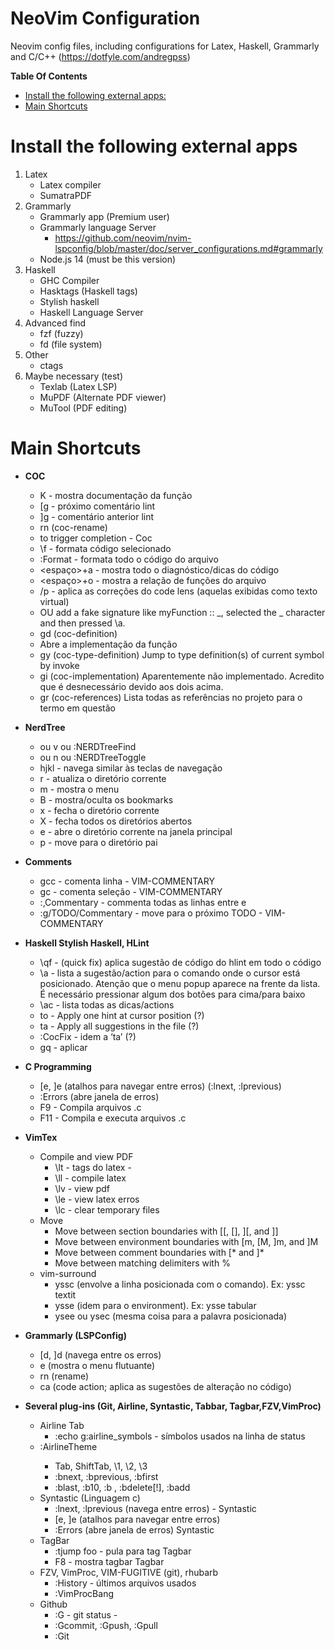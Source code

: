 # NeoVim Configuration
Neovim config files, including configurations for Latex, Haskell, Grammarly and C/C++
(https://dotfyle.com/andregpss)

**Table Of Contents**
- [Install the following external apps:](#install-the-following-external-apps)
- [Main Shortcuts](#main-shortcuts)


# Install the following external apps

1. Latex 
   - Latex compiler
   - SumatraPDF
2. Grammarly
   - Grammarly app (Premium user)
   - Grammarly language Server 
     - https://github.com/neovim/nvim-lspconfig/blob/master/doc/server_configurations.md#grammarly
   - Node.js 14 (must be this version)
3. Haskell
   - GHC Compiler
   - Hasktags (Haskell tags)
   - Stylish haskell 
   - Haskell Language Server
4. Advanced find
   - fzf (fuzzy)
   - fd (file system)
5. Other
    - ctags
6. Maybe necessary (test)
   - Texlab (Latex LSP)
   - MuPDF (Alternate PDF viewer)
   - MuTool (PDF editing)

# Main Shortcuts

- **COC**
	- K - mostra documentação da função
	- [g - próximo comentário lint
	- ]g - comentário anterior lint
	- <leader>rn (coc-rename)
	- <c-space> to trigger completion - Coc
	- \f - formata código selecionado
	- :Format - formata todo o código do arquivo
	- <espaço>+a - mostra todo o diagnóstico/dicas do código 
	- <espaço>+o - mostra a relação de funções do arquivo
	- /p - aplica as correções do code lens (aquelas exibidas como texto virtual)
	- 	OU add a fake signature like myFunction :: _, selected the _ character and then pressed \a.
	- gd (coc-definition)	
	- Abre a implementação da função
	- gy (coc-type-definition) Jump to type definition(s) of current symbol by invoke
	- gi (coc-implementation) Aparentemente não implementado. Acredito que é desnecessário devido aos dois acima.
	- gr (coc-references)	Lista todas as referências no projeto para o termo em questão

- **NerdTree**
	- <F2> ou <Leader>v ou :NERDTreeFind	 
	- <F3> ou <Leader>n ou :NERDTreeToggle
	- hjkl - navega similar às teclas de navegação
	- r - atualiza o diretório corrente
	- m - mostra o menu
	- B - mostra/oculta os bookmarks
	- x - fecha o diretório corrente
	- X - fecha todos os diretórios abertos
	- e - abre o diretório corrente na janela principal
	- p - move para o diretório pai	

- **Comments**
	- gcc - comenta linha				- VIM-COMMENTARY
	- gc - comenta seleção				- VIM-COMMENTARY
	- :<inicio>,<fim>Commentary - commenta todas as linhas entre <inicio> e <fim>
	- :g/TODO/Commentary - move para o próximo TODO - VIM-COMMENTARY

- **Haskell Stylish Haskell, HLint**
	- \qf - (quick fix) aplica sugestão de código do hlint em todo o código
	- \a - lista a sugestão/action para o comando onde o cursor está posicionado. Atenção que o menu popup aparece na frente da lista. É necessário pressionar algum dos botões para cima/para baixo
	- \ac - lista todas as dicas/actions
	- to - Apply one hint at cursor position (?)
	- ta - Apply all suggestions in the file (?)
	- :CocFix - idem a ‘ta’ (?)
	- <leader>gq - aplicar

- **C Programming**
	- [e, ]e (atalhos para navegar entre erros) (:lnext, :lprevious)
	- :Errors (abre janela de erros)	
	- F9 - Compila arquivos .c
	- F11 - Compila e executa arquivos .c

- **VimTex**
	- Compile and view PDF
		- \lt - tags do latex	-
		- \ll - compile latex
		- \lv - view pdf
		- \le - view latex erros
		- \lc - clear temporary files
	- Move
		- Move between section boundaries with [[, [], ][, and ]]
		- Move between environment boundaries with [m, [M, ]m, and ]M
		- Move between comment boundaries with [* and ]*
		- Move between matching delimiters with %
	- vim-surround
		- yssc <digitar comando> (envolve a linha posicionada com o comando). Ex: yssc textit
		- ysse <digitar environment> (idem para o environment). Ex: ysse tabular
		- ysee ou ysec (mesma coisa para a palavra posicionada)

- **Grammarly (LSPConfig)**
	- 	[d, ]d (navega entre os erros)
	- 	<space> e (mostra o menu flutuante)
	- 	<space> rn (rename)
	- 	<space> ca (code action; aplica as sugestões de alteração no código)

- **Several plug-ins (Git, Airline, Syntastic, Tabbar, Tagbar,FZV,VimProc)**
	- Airline Tab
		-	:echo g:airline_symbols - símbolos usados na linha de status
	- :AirlineTheme <theme>			
		- Tab, ShiftTab, \1, \2, \3			
		- :bnext, :bprevious, :bfirst			
		- :blast, :b10, :b <buffer-name>, :bdelete[!], :badd
	- Syntastic (Linguagem c)
		- :lnext, :lprevious (navega entre erros) - 	Syntastic
		- [e, ]e (atalhos para navegar entre erros)
		- :Errors (abre janela de erros)			Syntastic
	- TagBar
		- :tjump foo<tab>	- pula para tag		Tagbar
		- 	F8 - mostra tagbar				Tagbar
	- FZV, VimProc, VIM-FUGITIVE (git), rhubarb
		- :History - últimos arquivos usados		
		- :VimProcBang <comando do SO em uso>	
	- Github
		- :G - git status						- 
		- :Gcommit, :Gpush, :Gpull				
		- :Git	
